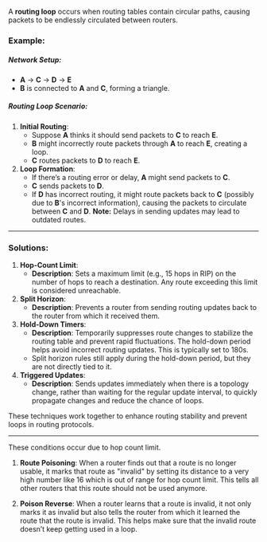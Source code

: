 A **routing loop** occurs when routing tables contain circular paths, causing packets to be endlessly circulated between routers.
### Example:
##### Network Setup:
- **A** → **C** → **D** → **E**
- **B** is connected to **A** and **C**, forming a triangle.
##### Routing Loop Scenario:

1. **Initial Routing**:
    - Suppose **A** thinks it should send packets to **C** to reach **E**.
    - **B** might incorrectly route packets through **A** to reach **E**, creating a loop.
    - **C** routes packets to **D** to reach **E**.
2. **Loop Formation**:
    - If there’s a routing error or delay, **A** might send packets to **C**.
    - **C** sends packets to **D**.
    - If **D** has incorrect routing, it might route packets back to **C** (possibly due to **B**'s incorrect information), causing the packets to circulate between **C** and **D**.
**Note:** Delays in sending updates may lead to outdated routes.
---
### **Solutions:**

1. **Hop-Count Limit**:
    - **Description**: Sets a maximum limit (e.g., 15 hops in RIP) on the number of hops to reach a destination. Any route exceeding this limit is considered unreachable.
2. **Split Horizon**:
    - **Description**: Prevents a router from sending routing updates back to the router from which it received them.
3. **Hold-Down Timers**:
    - **Description**: Temporarily suppresses route changes to stabilize the routing table and prevent rapid fluctuations. The hold-down period helps avoid incorrect routing updates. This is typically set to 180s.
    - Split horizon rules still apply during the hold-down period, but they are not directly tied to it.
4. **Triggered Updates**:
    - **Description**: Sends updates immediately when there is a topology change, rather than waiting for the regular update interval, to quickly propagate changes and reduce the chance of loops.

These techniques work together to enhance routing stability and prevent loops in routing protocols.

---
These conditions occur due to hop count limit.

1. **Route Poisoning**: When a router finds out that a route is no longer usable, it marks that route as "invalid" by setting its distance to a very high number like 16 which is out of range for hop count limit. This tells all other routers that this route should not be used anymore.

2. **Poison Reverse**: When a router learns that a route is invalid, it not only marks it as invalid but also tells the router from which it learned the route that the route is invalid. This helps make sure that the invalid route doesn’t keep getting used in a loop.